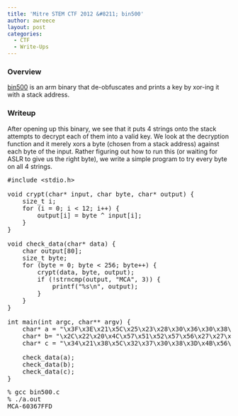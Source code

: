 ```yaml
---
title: 'Mitre STEM CTF 2012 &#8211; bin500'
author: awreece
layout: post
categories:
  - CTF
  - Write-Ups
---
```

### Overview

[bin500][1] is an arm binary that de-obfuscates and prints a key by xor-ing it with a stack address.

<!--more-->

### Writeup

After opening up this binary, we see that it puts 4 strings onto the stack attempts to decrypt each of them into a valid key. We look at the decryption function and it merely xors a byte (chosen from a stack address) against each byte of the input. Rather figuring out how to run this (or waiting for ASLR to give us the right byte), we write a simple program to try every byte on all 4 strings.

<pre>#include &lt;stdio.h&gt;

void crypt(char* input, char byte, char* output) {
	size_t i;
	for (i = 0; i &lt; 12; i++) {
		output[i] = byte ^ input[i];
	}
}

void check_data(char* data) {
	char output[80];
	size_t byte;
	for (byte = 0; byte &lt; 256; byte++) {
		crypt(data, byte, output);
		if (!strncmp(output, "MCA", 3)) {
			printf("%s\n", output);
		}
	}
}

int main(int argc, char** argv) {
	char* a = "\x3F\x3E\x21\x5C\x25\x23\x28\x30\x36\x30\x38\x3F";
	char* b= "\x2C\x22\x20\x4C\x57\x51\x52\x57\x56\x27\x27\x25";
	char* c = "\x34\x21\x38\x5C\x32\x37\x30\x38\x3D\x4B\x56\x59";

	check_data(a);
	check_data(b);
	check_data(c);
}
</pre>

<pre>% gcc bin500.c
% ./a.out
MCA-60367FFD
</pre>

<span style="display:none;">Writeup by Alex Reece, see me on <a href="https://plus.google.com/106589059588263736517?rel=author">Google</a>+.</span>

 [1]: http://ppp.cylab.cmu.edu/wordpress/wp-content/uploads/2012/07/bin500.tar.gz